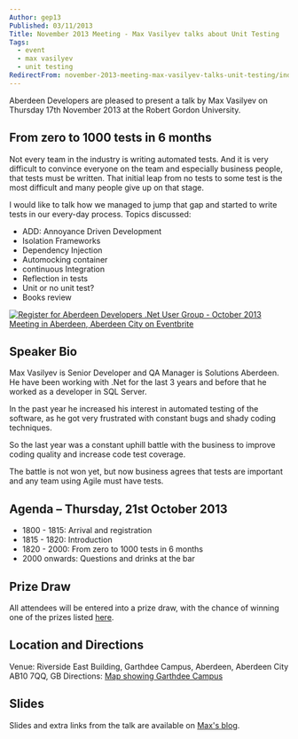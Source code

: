```yaml
---
Author: gep13
Published: 03/11/2013
Title: November 2013 Meeting - Max Vasilyev talks about Unit Testing
Tags:
  - event
  - max vasilyev
  - unit testing
RedirectFrom: november-2013-meeting-max-vasilyev-talks-unit-testing/index.html
---
```


Aberdeen Developers are pleased to present a talk by Max Vasilyev on Thursday 17th November 2013 at the Robert Gordon University.

## From zero to 1000 tests in 6 months

Not every team in the industry is writing automated tests. And it is very difficult to convince everyone on the team and especially business people, that tests must be written.
That initial leap from no tests to some test is the most difficult and many people give up on that stage.

I would like to talk how we managed to jump that gap and started to write tests in our every-day process.
Topics discussed:

* ADD: Annoyance Driven Development
* Isolation Frameworks
* Dependency Injection
* Automocking container
* continuous Integration
* Reflection in tests
* Unit or no unit test?
* Books review

[![Register for Aberdeen Developers .Net User Group - October 2013 Meeting in Aberdeen, Aberdeen City on Eventbrite](https://www.eventbrite.com/registerbutton?eid=2581657808)](https://adnuguk-nov2013.eventbrite.co.uk/?ebtv=C)

## Speaker Bio

Max Vasilyev is Senior Developer and QA Manager is Solutions Aberdeen. He have been working with .Net for the last 3 years and before that he worked as a developer in SQL Server.

In the past year he increased his interest in automated testing of the software, as he got very frustrated with constant bugs and shady coding techniques.

So the last year was a constant uphill battle with the business to improve coding quality and increase code test coverage.

The battle is not won yet, but now business agrees that tests are important and any team using Agile must have tests.

## Agenda – Thursday, 21st October 2013

* 1800 - 1815: Arrival and registration
* 1815 - 1820: Introduction
* 1820 - 2000: From zero to 1000 tests in 6 months
* 2000 onwards: Questions and drinks at the bar

## Prize Draw

All attendees will be entered into a prize draw, with the chance of winning one of the prizes listed [here](https://www.gep13.co.uk/blog/?p=107).

## Location and Directions

Venue: Riverside East Building, Garthdee Campus, Aberdeen, Aberdeen City AB10 7QQ, GB
Directions: [Map showing Garthdee Campus](https://maps.google.co.uk/maps?q=ab10+7qq&hl=en&sll=57.118536,-2.147655&sspn=0.021179,0.022573&hnear=Aberdeen+AB10+7QQ,+United+Kingdom&t=m&z=16)

## Slides

Slides and extra links from the talk are available on [Max's blog](https://tech.trailmax.info/talks/).
